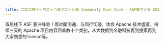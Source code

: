 ```yaml
---
title: 二零二四年七月二十六日至二十八日 Community Over Code - ASF旗下大会 2024 亚洲大会将在杭州举行！
---
```


首届线下 ASF 亚洲峰会！面对面沟通、与同行切磋，体会 Apache 技术盛宴。持续三天的 Apache 项目内容涵盖数十个类别，从大数据到金融科技再到搜索再到大家熟悉的Tomcat等。
